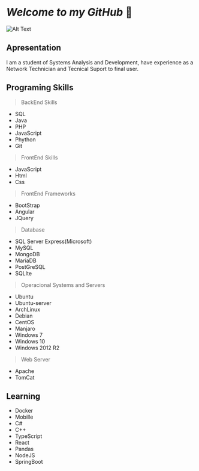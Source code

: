 # ***Welcome to my GitHub*** 🏢

![Alt Text](https://media0.giphy.com/media/26tn33aiTi1jkl6H6/200.gif)



## Apresentation

  I am a student of Systems Analysis and Development, have experience as a Network Technician and Tecnical Suport to final user. 
  
## Programing Skills

> BackEnd Skills

* SQL
* Java
* PHP
* JavaScript
* Phython
* Git

> FrontEnd Skills

* JavaScript
* Html
* Css

> FrontEnd Frameworks

* BootStrap
* Angular
* JQuery

>Database

* SQL Server Express(Microsoft)
* MySQL
* MongoDB
* MariaDB
* PostGreSQL
* SQLIte

> Operacional Systems and Servers

* Ubuntu
* Ubuntu-server
* ArchLinux
* Debian
* CentOS
* Manjaro
* Windows 7
* Windows 10
* Windows 2012 R2

>Web Server

* Apache
* TomCat

## Learning

* Docker
* Mobille
* C#
* C++
* TypeScript
* React
* Pandas
* NodeJS
* SpringBoot







  


 
